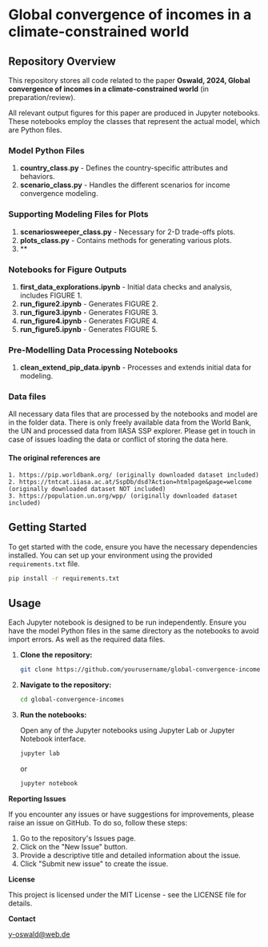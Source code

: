 # Global convergence of incomes in a climate-constrained world

## Repository Overview

This repository stores all code related to the paper **Oswald, 2024, Global convergence of incomes in a climate-constrained world** (in preparation/review).

All relevant output figures for this paper are produced in Jupyter notebooks. These notebooks employ the classes that represent the actual model, which are Python files.

### Model Python Files

1. **country_class.py** - Defines the country-specific attributes and behaviors.
2. **scenario_class.py** - Handles the different scenarios for income convergence modeling.

### Supporting Modeling Files for Plots

1. **scenariosweeper_class.py** - Necessary for 2-D trade-offs plots.
2. **plots_class.py** - Contains methods for generating various plots.
3. **

### Notebooks for Figure Outputs

1. **first_data_explorations.ipynb** - Initial data checks and analysis, includes FIGURE 1.
2. **run_figure2.ipynb** - Generates FIGURE 2.
3. **run_figure3.ipynb** - Generates FIGURE 3.
4. **run_figure4.ipynb** - Generates FIGURE 4.
5. **run_figure5.ipynb** - Generates FIGURE 5.

### Pre-Modelling Data Processing Notebooks

1. **clean_extend_pip_data.ipynb** - Processes and extends initial data for modeling.

### Data files

All necessary data files that are processed by the notebooks and model are in the folder data. There is only freely available data from the World Bank, the UN and processed data from IIASA SSP explorer. Please get in touch in case of issues loading the data or conflict of storing the data here.

#### The original references are 

    1. https://pip.worldbank.org/ (originally downloaded dataset included)
    2. https://tntcat.iiasa.ac.at/SspDb/dsd?Action=htmlpage&page=welcome (originally downloaded dataset NOT included)
    3. https://population.un.org/wpp/ (originally downloaded dataset included)

## Getting Started

To get started with the code, ensure you have the necessary dependencies installed. You can set up your environment using the provided `requirements.txt` file.

```sh
pip install -r requirements.txt
```

## Usage

Each Jupyter notebook is designed to be run independently. Ensure you have the model Python files in the same directory as the notebooks to avoid import errors. As well as the required data files.

1. **Clone the repository:**

    ```sh
    git clone https://github.com/yourusername/global-convergence-incomes.git
    ```

2. **Navigate to the repository:**

    ```sh
    cd global-convergence-incomes
    ```

3. **Run the notebooks:**

    Open any of the Jupyter notebooks using Jupyter Lab or Jupyter Notebook interface.

    ```sh
    jupyter lab
    ```

    or

    ```sh
    jupyter notebook
    ```

**Reporting Issues**

If you encounter any issues or have suggestions for improvements, please raise an issue on GitHub. To do so, follow these steps:

1. Go to the repository's Issues page.
2. Click on the "New Issue" button.
3. Provide a descriptive title and detailed information about the issue.
4. Click "Submit new issue" to create the issue.

**License**

This project is licensed under the MIT License - see the LICENSE file for details.

**Contact**

y-oswald@web.de
